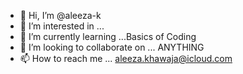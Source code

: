 - 👋 Hi, I’m @aleeza-k
- 👀 I’m interested in ...
- 🌱 I’m currently learning ...Basics of Coding
- 💞️ I’m looking to collaborate on ... ANYTHING
- 📫 How to reach me ... aleeza.khawaja@icloud.com

<!---
aleeza-k/aleeza-k is a ✨ special ✨ repository because its `README.md` (this file) appears on your GitHub profile.
You can click the Preview link to take a look at your changes.
--->
